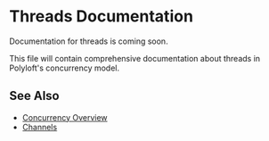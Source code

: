 # Threads Documentation

Documentation for threads is coming soon.

This file will contain comprehensive documentation about threads in Polyloft's concurrency model.

## See Also

- [Concurrency Overview](overview.md)
- [Channels](channels.md)
